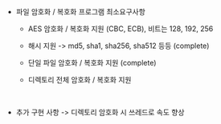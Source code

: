 + 파일 암호화 / 복호화 프로그램 최소요구사항

  + AES 암호화 / 복호화 지원 (CBC, ECB), 비트는 128, 192, 256

  + 해시 지원 -> md5, sha1, sha256, sha512 등등 (complete)

  + 단일 파일 암호화 / 복호화 지원 (complete)

  + 디렉토리 전체 암호화 / 복호화 지원

<br>

+ 추가 구현 사항 -> 디렉토리 암호화 시 쓰레드로 속도 향상
